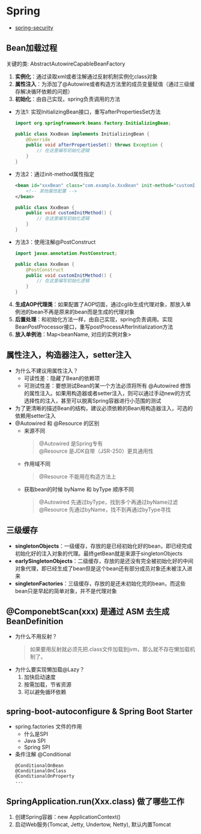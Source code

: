 # Spring
- [spring-security](spring-security.md)

## Bean加载过程
关键的类: AbstractAutowireCapableBeanFactory
1. **实例化**：通过读取xml或者注解通过反射机制实例化class对象
2. **属性注入**：为添加了@Autowire或者构造方法里的成员变量赋值（通过三级缓存解决循环依赖的问题）
3. **初始化**：由自己实现，spring负责调用的方法
  - 方法1: 实现InitializingBean接口，重写afterPropertiesSet方法
    ```java
    import org.springframework.beans.factory.InitializingBean;

    public class XxxBean implements InitializingBean {
        @Override
        public void afterPropertiesSet() throws Exception {
            // 在这里编写初始化逻辑
        }
    }
    ```
  - 方法2：通过init-method属性指定
    ```xml
    <bean id="xxxBean" class="com.example.XxxBean" init-method="customInitMethod">
        <!-- 其他属性配置 -->
    </bean>
    ```
    ```java
    public class XxxBean {
        public void customInitMethod() {
            // 在这里编写初始化逻辑
        }
    }
    ```
  - 方法3：使用注解@PostConstruct
    ```java
    import javax.annotation.PostConstruct;

    public class XxxBean {
        @PostConstruct
        public void customInitMethod() {
            // 在这里编写初始化逻辑
        }
    }    
    ```
4. **生成AOP代理类**：如果配置了AOP切面，通过cglib生成代理对象，那放入单例池的bean不再是原来的bean而是生成的代理对象
5. **后置处理**：和初始化方法一样，由自己实现，spring负责调用。实现BeanPostProcessor接口，重写postProcessAfterInitialization方法
6. **放入单例池**：Map<beanName, 对应的实例对象>

## 属性注入，构造器注入，setter注入
- 为什么不建议用属性注入？
  - 可读性差：隐藏了Bean的依赖项
  - 可测试性差：要想测试Bean的某一个方法必须将所有 @Autowired 修饰的属性注入。如果用构造器或者setter注入，则可以通过手动new的方式选择性的注入，甚至可以脱离Spring容器进行小范围的测试
- 为了更清晰的描述Bean的结构，建议必须依赖的Bean用构造器注入，可选的依赖用setter注入
- @Autowired 和 @Resource 的区别
  - 来源不同
    > @Autowired 是Spring专有  
    > @Resource 是JDK自带（JSR-250）更具通用性
  - 作用域不同
    > @Resource 不能用在构造方法上
  - 获取bean的时候 byName 和 byType 顺序不同
    > @Autowired 先通过byType，找到多个再通过byName过滤
    > @Resource 先通过byName，找不到再通过byType寻找

## 三级缓存
- **singletonObjects**：一级缓存，存放的是已经初始化好的bean，即已经完成初始化好的注入对象的代理。最终getBean就是来源于singletonObjects
- **earlySingletonObjects**：二级缓存，存放的是还没有完全被初始化好的中间对象代理，即已经生成了bean但是这个bean还有部分成员对象还未被注入进来
- **singletonFactories**：三级缓存，存放的是还未初始化完的bean，而这些bean只是早起的简单对象，并不是代理对象

## @ComponebtScan(xxx) 是通过 ASM 去生成 BeanDefinition
- 为什么不用反射？
  > 如果要用反射就必须先把.class文件加载到jvm，那么就不存在懒加载机制了。
- 为什么要实现懒加载@Lazy？
  1. 加快启动速度
  2. 按需加载，节省资源
  3. 可以避免循环依赖

## spring-boot-autoconfigure & Spring Boot Starter
- spring.factories 文件的作用
  - 什么是SPI
  - Java SPI
  - Spring SPI
- 条件注解 @Conditional
  ```
  @ConditionalOnBean
  @ConditionalOnClass
  @ConditionalOnProperty
  ...
  ```

## SpringApplication.run(Xxx.class) 做了哪些工作
1. 创建Spring容器：new ApplicationContext()
2. 启动Web服务(Tomcat, Jetty, Undertow, Netty), 默认内置Tomcat
